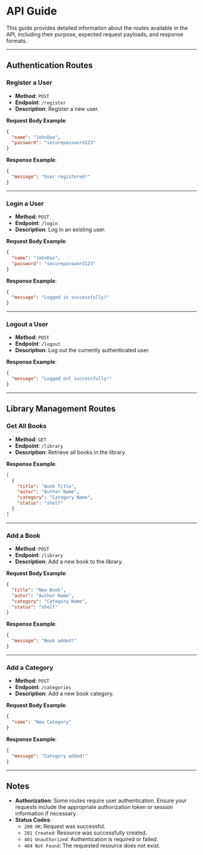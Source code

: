 # API Guide

This guide provides detailed information about the routes available in the API, including their purpose, expected request payloads, and response formats.

---

## Authentication Routes

### **Register a User**
- **Method**: `POST`  
- **Endpoint**: `/register`  
- **Description**: Register a new user.  

**Request Body Example**:  
```json
{
  "name": "JohnDoe",
  "password": "securepassword123"
}
```

**Response Example**:  
```json
{
  "message": "User registered!"
}
```

---

### **Login a User**
- **Method**: `POST`  
- **Endpoint**: `/login`  
- **Description**: Log in an existing user.  

**Request Body Example**:  
```json
{
  "name": "JohnDoe",
  "password": "securepassword123"
}
```

**Response Example**:  
```json
{
  "message": "Logged in successfully!"
}
```

---

### **Logout a User**
- **Method**: `POST`  
- **Endpoint**: `/logout`  
- **Description**: Log out the currently authenticated user.  

**Response Example**:  
```json
{
  "message": "Logged out successfully!"
}
```

---

## Library Management Routes

### **Get All Books**
- **Method**: `GET`  
- **Endpoint**: `/library`  
- **Description**: Retrieve all books in the library.  

**Response Example**:  
```json
[
  {
    "title": "Book Title",
    "autor": "Author Name",
    "category": "Category Name",
    "status": "shelf"
  }
]
```

---

### **Add a Book**
- **Method**: `POST`  
- **Endpoint**: `/library`  
- **Description**: Add a new book to the library.  

**Request Body Example**:  
```json
{
  "title": "New Book",
  "autor": "Author Name",
  "category": "Category Name",
  "status": "shelf"
}
```

**Response Example**:  
```json
{
  "message": "Book added!"
}
```

---

### **Add a Category**
- **Method**: `POST`  
- **Endpoint**: `/categories`  
- **Description**: Add a new book category.  

**Request Body Example**:  
```json
{
  "name": "New Category"
}
```

**Response Example**:  
```json
{
  "message": "Category added!"
}
```

---

## Notes

- **Authorization**: Some routes require user authentication. Ensure your requests include the appropriate authorization token or session information if necessary.
- **Status Codes**: 
  - `200 OK`: Request was successful.  
  - `201 Created`: Resource was successfully created.  
  - `401 Unauthorized`: Authentication is required or failed.  
  - `404 Not Found`: The requested resource does not exist.  
